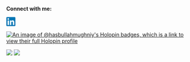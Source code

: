 **Connect with me:**

<a href="https://www.linkedin.com/in/hasbullah-mughniy">
<img src="data:image/png;base64,iVBORw0KGgoAAAANSUhEUgAAABgAAAAYCAYAAADgdz34AAAACXBIWXMAAAsTAAALEwEAmpwYAAABE0lEQVR4nO2WPUoEQRCFn0YmCsvmBoLgATQzMJIVzc28xVS10cR6BL2DyOyrCUw00FwEE8HAH7yCosLI6DJjT7IsWx1pw4Omqvt9dFVDN6Dchtgz1Cpf8QliW/ieuJvbj4SPSGauI3UCV9gvVhDYg9ihP6A2b0Y1A+GtLyCc9FsA6v5cOJeIB615uQ7hh3cPKohdQ3kG5XuKJk8o3kCNEF5C+DoekNlOpwdvo9xeE8vLBajdIbPVaG12Og/hsQPgfA6BS9G63zevezEmBowbwXanB4RyDWoPUPuE8ijKZcPl6QHCIq51sdjC2XMA2H0MGG40uTyf9TjBS7QvlJvxvn+A/N0SaQIh+aNffy1SQGrzwMEXSiG0cNbBh4IAAAAASUVORK5CYII=">
</a>

[![An image of @hasbullahmughniy's Holopin badges, which is a link to view their full Holopin profile](https://holopin.me/hasbullahmughniy)](https://holopin.io/@hasbullahmughniy)  

<img src="https://github-readme-stats-omega-ten-14.vercel.app/api?username=hasbullah-mughniy&show_icons=true&theme=algolia&hide_border=true&count_private=true&line_height=27"/>

<img src="https://github-readme-stats-omega-ten-14.vercel.app/api/top-langs/?username=hasbullah-mughniy&theme=algolia&hide_border=true&langs_count=2&count_private=true&hide=blade,scss,css&exclude_repo=badaso"/>
